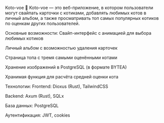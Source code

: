 Koto-voe 🐾
Koto-voe — это веб-приложение, в котором пользователи могут свайпать карточки с котиками, добавлять любимых котов в личный альбом, а также просматривать топ самых популярных котиков по оценкам других пользователей.

Основные возможности:
Свайп-интерфейс с анимацией для выбора любимых котиков

Личный альбом с возможностью удаления карточек

Страница топа с тремя самыми оценёнными котами

Хранение изображений в PostgreSQL (в формате BYTEA)

Хранимая функция для расчёта средней оценки кота

Технологии:
Frontend: Dioxus (Rust), TailwindCSS

Backend: Axum (Rust), SQLx

База данных: PostgreSQL

Аутентификация: JWT, cookies
